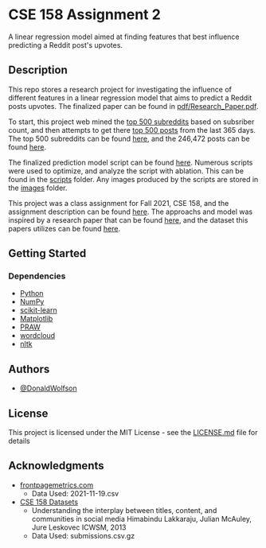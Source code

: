 # CSE 158 Assignment 2

A linear regression model aimed at finding features that best influence predicting a Reddit post's upvotes.

## Description

This repo stores a research project for investigating the influence of different features in a linear regression model that aims to predict a Reddit posts upvotes. The finalized paper can be found in [pdf/Research_Paper.pdf](pdfs/Research_Paper.pdf).

To start, this project web mined the [top 500 subreddits](scripts/top_subreddits.ipynb) based on subsriber count, and then attempts to get there [top 500 posts](scripts/top_posts.ipynb) from the last 365 days. The top 500 subreddits can be found [here](data/top_subreddits.json), and the 246,472 posts can be found [here](data/top_posts.csv.gz).

The finalized prediction model script can be found [here](scripts/prediction_model.ipynb). Numerous scripts were used to optimize, and analyze the script with ablation. This can be found in the [scripts](scripts) folder. Any images produced by the scripts are stored in the [images](images) folder.

This project was a class assignment for Fall 2021, CSE 158, and the assignment description can be found [here](pdfs/Assignment_2.pdf). The approachs and model was inspired by a research paper that can be found [here](pdfs/Research_Paper.pdf), and the dataset this papers utilizes can be found [here](data/submissions.csv.gz).

## Getting Started

### Dependencies

* [Python](https://www.python.org)
* [NumPy](https://numpy.org)
* [scikit-learn](https://scikit-learn.org/stable/)
* [Matplotlib](https://matplotlib.org)
* [PRAW](https://praw.readthedocs.io/en/stable/#getting-starteds)
* [wordcloud](https://pypi.org/project/wordcloud/)
* [nltk](https://www.nltk.org/install.html)

## Authors

* [@DonaldWolfson](https://github.com/DonaldWolfson)

## License

This project is licensed under the MIT License - see the [LICENSE.md](LICENSE.md) file for details

## Acknowledgments

* [frontpagemetrics.com](https://frontpagemetrics.com/list-all-subreddits)
  * Data Used: 2021-11-19.csv
* [CSE 158 Datasets](https://cseweb.ucsd.edu/~jmcauley/datasets.html#reddit)
  * Understanding the interplay between titles, content, and communities in social media
Himabindu Lakkaraju, Julian McAuley, Jure Leskovec
ICWSM, 2013
  * Data Used: submissions.csv.gz
